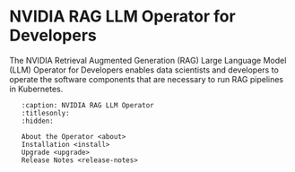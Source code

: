 <!--
  SPDX-FileCopyrightText: Copyright (c) 2023 NVIDIA CORPORATION & AFFILIATES. All rights reserved.
  SPDX-License-Identifier: Apache-2.0

  Licensed under the Apache License, Version 2.0 (the "License");
  you may not use this file except in compliance with the License.
  You may obtain a copy of the License at

  http://www.apache.org/licenses/LICENSE-2.0

  Unless required by applicable law or agreed to in writing, software
  distributed under the License is distributed on an "AS IS" BASIS,
  WITHOUT WARRANTIES OR CONDITIONS OF ANY KIND, either express or implied.
  See the License for the specific language governing permissions and
  limitations under the License.
-->

# NVIDIA RAG LLM Operator for Developers

The NVIDIA Retrieval Augmented Generation (RAG) Large Language Model (LLM) Operator for Developers
enables data scientists and developers to operate the
software components that are necessary to run RAG pipelines in Kubernetes.

```{toctree}
   :caption: NVIDIA RAG LLM Operator
   :titlesonly:
   :hidden:

   About the Operator <about>
   Installation <install>
   Upgrade <upgrade>
   Release Notes <release-notes>

```